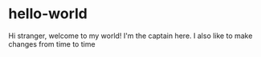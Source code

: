# hello-world

Hi stranger, welcome to my world! I'm the captain here. I also like to make changes from time to time
